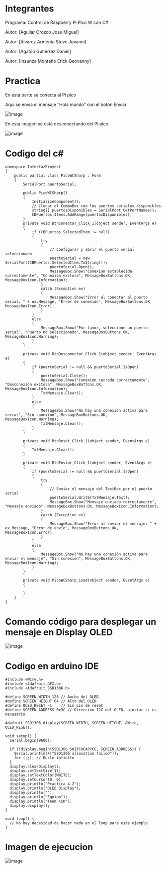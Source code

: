 # Integrantes
 Programa: Control de Raspberry Pi Pico W con C#
 
  Autor: [Aguilar Orozco Jose Miguel]
  
Autor: [Álvarez Armenta Steve Jovanni]

Autor: [Agatón Gutiérrez Daniel]

Autor: [Inzunza Montaño Erick Geovanny]

  
# Practica
En esta parte se conecta al Pi pico

Aqui se envía el mensaje “Hola mundo” con el botón Enviar

![image](https://github.com/MigOrozco/Equipo-Interfaz/assets/158230692/c55eb4ea-1099-4c1b-839c-663ae615af5c)


En esta imagen se está desconectando  del Pi pico

![image](https://github.com/MigOrozco/Equipo-Interfaz/assets/158230692/a0ade724-2b26-4b1d-824d-2e11da5825a6)

# Codigo del c#
```
namespace InterfazProyect
{
    public partial class PicoWCSharp : Form
    {
        SerialPort puertoSerial;

        public PicoWCSharp()
        {
            InitializeComponent();
            // Llenar el ComboBox con los puertos seriales disponibles
            string[] puertosDisponibles = SerialPort.GetPortNames();
            CBPuertos.Items.AddRange(puertosDisponibles);
        }
        private void BtnConectar_Click_1(object sender, EventArgs e)
        {
            if (CBPuertos.SelectedItem != null)
            {
                try
                {
                    // Configurar y abrir el puerto serial seleccionado
                    puertoSerial = new SerialPort(CBPuertos.SelectedItem.ToString());
                    puertoSerial.Open();
                    MessageBox.Show("Conexión establecida correctamente", "Conexión exitosa", MessageBoxButtons.OK, MessageBoxIcon.Information);
                }
                catch (Exception ex)
                {
                    MessageBox.Show("Error al conectar al puerto serial: " + ex.Message, "Error de conexión", MessageBoxButtons.OK, MessageBoxIcon.Error);
                }
            }
            else
            {
                MessageBox.Show("Por favor, seleccione un puerto serial", "Puerto no seleccionado", MessageBoxButtons.OK, MessageBoxIcon.Warning);
            }
        }

        private void BtnDesconectar_Click_1(object sender, EventArgs e)
        {
            if (puertoSerial != null && puertoSerial.IsOpen)
            {
                puertoSerial.Close();
                MessageBox.Show("Conexión cerrada correctamente", "Desconexión exitosa", MessageBoxButtons.OK, MessageBoxIcon.Information);
                TxtMensaje.Clear();
            }
            else
            {
                MessageBox.Show("No hay una conexión activa para cerrar", "Sin conexión", MessageBoxButtons.OK, MessageBoxIcon.Warning);
                TxtMensaje.Clear();
            }
        }

        private void BtnReset_Click_1(object sender, EventArgs e)
        {
            TxtMensaje.Clear();
        }

        private void BtnEnviar_Click_1(object sender, EventArgs e)
        {
            if (puertoSerial != null && puertoSerial.IsOpen)
            {
                try
                {
                    // Enviar el mensaje del TextBox por el puerto serial
                    puertoSerial.Write(TxtMensaje.Text);
                    MessageBox.Show("Mensaje enviado correctamente", "Mensaje enviado", MessageBoxButtons.OK, MessageBoxIcon.Information);
                }
                catch (Exception ex)
                {
                    MessageBox.Show("Error al enviar el mensaje: " + ex.Message, "Error de envío", MessageBoxButtons.OK, MessageBoxIcon.Error);
                }
            }
            else
            {
                MessageBox.Show("No hay una conexión activa para enviar el mensaje", "Sin conexión", MessageBoxButtons.OK, MessageBoxIcon.Warning);
            }
        }

        private void PicoWCSharp_Load(object sender, EventArgs e)
        {

        }
    }
}
```

# Comando código para desplegar un mensaje en Display OLED
![image](https://github.com/MigOrozco/Equipo-Interfaz/assets/158230692/1fd8ad80-bf97-484a-bb53-13440447f69c)

# Codigo en arduino IDE
```
#include <Wire.h>
#include <Adafruit_GFX.h>
#include <Adafruit_SSD1306.h>

#define SCREEN_WIDTH 128 // Ancho del OLED
#define SCREEN_HEIGHT 64 // Alto del OLED
#define OLED_RESET -1    // Sin pin de reset
#define SCREEN_ADDRESS 0x3C // Dirección I2C del OLED, ajustar si es necesario

Adafruit_SSD1306 display(SCREEN_WIDTH, SCREEN_HEIGHT, &Wire, OLED_RESET);

void setup() {
  Serial.begin(9600);

  if (!display.begin(SSD1306_SWITCHCAPVCC, SCREEN_ADDRESS)) {
    Serial.println(F("SSD1306 allocation failed"));
    for (;;); // Bucle infinito
  }
  display.clearDisplay();
  display.setTextSize(1);
  display.setTextColor(WHITE);
  display.setCursor(0, 0);
  display.println("Practica 4.2");
  display.println("OLED Display");
  display.println("");
  display.println("Equipo");
  display.println("Team KSM");
  display.display();
}

void loop() {
  // No hay necesidad de hacer nada en el loop para este ejemplo
}

```

# Imagen de ejecucion
![image](https://github.com/MigOrozco/Equipo-Interfaz/assets/158230692/2d5c8510-992a-4c83-be8b-271aa3c71665)

